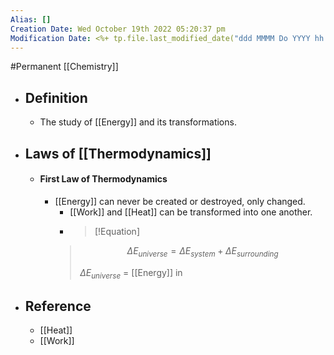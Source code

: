 ```yaml
---
Alias: []
Creation Date: Wed October 19th 2022 05:20:37 pm 
Modification Date: <%+ tp.file.last_modified_date("ddd MMMM Do YYYY hh:mm:ss a") %>
---
```

#Permanent [[Chemistry]]

- ## Definition
	- The study of [[Energy]] and its transformations.
- ## Laws of [[Thermodynamics]]
	- #### First Law of Thermodynamics
		- [[Energy]] can never be created or destroyed, only changed.
			- [[Work]] and [[Heat]] can be transformed into one another.
			- > [!Equation]
			> $$\Delta E_{universe}=\Delta E_{system}+\Delta E_{surrounding}$$
			> 
			> $\Delta E_{universe}$ = [[Energy]] in 
- ## Reference
	- [[Heat]]
	- [[Work]]